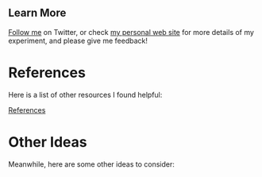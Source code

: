 Learn More
----------

[Follow me](http://twitter.com/sprague) on Twitter, or check [my personal web site](http://richardsprague.com/) for more details of my experiment, and please give me feedback!

# References
Here is a list of other resources I found helpful:

[References](References.md)

# Other Ideas

Meanwhile, here are some other ideas to consider:


